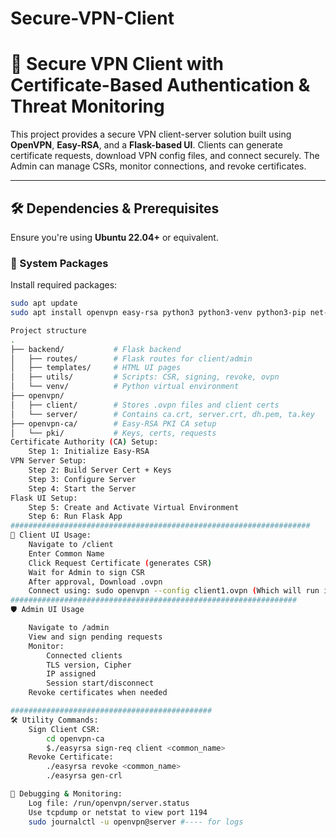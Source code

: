 # Secure-VPN-Client
# 🔐 Secure VPN Client with Certificate-Based Authentication & Threat Monitoring

This project provides a secure VPN client-server solution built using **OpenVPN**, **Easy-RSA**, and a **Flask-based UI**. Clients can generate certificate requests, download VPN config files, and connect securely. The Admin can manage CSRs, monitor connections, and revoke certificates.

---

## 🛠️ Dependencies & Prerequisites

Ensure you're using **Ubuntu 22.04+** or equivalent.

### 🔧 System Packages
Install required packages:
```bash
sudo apt update
sudo apt install openvpn easy-rsa python3 python3-venv python3-pip net-tools

Project structure
.
├── backend/           # Flask backend
│   ├── routes/        # Flask routes for client/admin
│   ├── templates/     # HTML UI pages
│   ├── utils/         # Scripts: CSR, signing, revoke, ovpn
│   └── venv/          # Python virtual environment
├── openvpn/
│   ├── client/        # Stores .ovpn files and client certs
│   └── server/        # Contains ca.crt, server.crt, dh.pem, ta.key
├── openvpn-ca/        # Easy-RSA PKI CA setup
│   └── pki/           # Keys, certs, requests
Certificate Authority (CA) Setup:
    Step 1: Initialize Easy-RSA
VPN Server Setup:
    Step 2: Build Server Cert + Keys
    Step 3: Configure Server
    Step 4: Start the Server
Flask UI Setup:
    Step 5: Create and Activate Virtual Environment
    Step 6: Run Flask App
###################################################################
👤 Client UI Usage:
    Navigate to /client
    Enter Common Name
    Click Request Certificate (generates CSR)
    Wait for Admin to sign CSR
    After approval, Download .ovpn
    Connect using: sudo openvpn --config client1.ovpn (Which will run in backend from UI)
################################################################
🛡️ Admin UI Usage

    Navigate to /admin
    View and sign pending requests
    Monitor:
        Connected clients
        TLS version, Cipher
        IP assigned
        Session start/disconnect
    Revoke certificates when needed

#############################################
🛠️ Utility Commands:
    Sign Client CSR: 
        cd openvpn-ca
        $./easyrsa sign-req client <common_name>
    Revoke Certificate:
        ./easyrsa revoke <common_name>
        ./easyrsa gen-crl

🧪 Debugging & Monitoring:
    Log file: /run/openvpn/server.status
    Use tcpdump or netstat to view port 1194
    sudo journalctl -u openvpn@server #---- for logs
